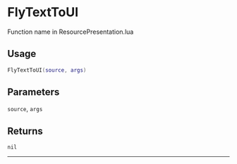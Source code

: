 # FlyTextToUI
Function name in ResourcePresentation.lua
## Usage
```lua
FlyTextToUI(source, args)
```
## Parameters
`source`, `args`
## Returns
`nil`

---